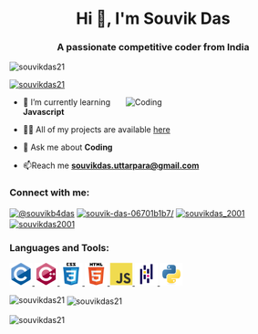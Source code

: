 <h1 align="center">Hi 👋, I'm Souvik Das</h1>
<h3 align="center">A passionate competitive coder from India</h3>

<p align="left"> <img src="https://komarev.com/ghpvc/?username=souvikdas21&label=Profile%20views&color=0e75b6&style=flat" alt="souvikdas21" /> </p>

<p align="left"> <a href="https://github.com/ryo-ma/github-profile-trophy"><img src="https://github-profile-trophy.vercel.app/?username=souvikdas21" alt="souvikdas21" /></a> </p>
<img align="right" alt="Coding" width="300" src="https://cdn.dribbble.com/users/1355613/screenshots/17574953/media/2e3c17623e81c4bda44369eef1604342.jpg?compress=1&resize=1200x900&vertical=top"></p>

- 🌱 I’m currently learning **Javascript**

- 👨‍💻 All of my projects are available [here](here)

- 💬 Ask me about **Coding**

- 📫Reach me **souvikdas.uttarpara@gmail.com**

<h3 align="left">Connect with me:</h3>
<p align="left">
<a href="https://twitter.com/@souvikb4das" target="blank"><img align="center" src="https://raw.githubusercontent.com/rahuldkjain/github-profile-readme-generator/master/src/images/icons/Social/twitter.svg" alt="@souvikb4das" height="30" width="40" /></a>
<a href="https://linkedin.com/in/souvik-das-06701b1b7/" target="blank"><img align="center" src="https://raw.githubusercontent.com/rahuldkjain/github-profile-readme-generator/master/src/images/icons/Social/linked-in-alt.svg" alt="souvik-das-06701b1b7/" height="30" width="40" /></a>
<a href="https://www.codechef.com/users/souvikdas_2001" target="blank"><img align="center" src="https://cdn.jsdelivr.net/npm/simple-icons@3.1.0/icons/codechef.svg" alt="souvikdas_2001" height="30" width="40" /></a>
<a href="https://codeforces.com/profile/souvikdas2001" target="blank"><img align="center" src="https://raw.githubusercontent.com/rahuldkjain/github-profile-readme-generator/master/src/images/icons/Social/codeforces.svg" alt="souvikdas2001" height="30" width="40" /></a>
</p>

<h3 align="left">Languages and Tools:</h3>
<p align="left"> <a href="https://www.cprogramming.com/" target="_blank" rel="noreferrer"> <img src="https://raw.githubusercontent.com/devicons/devicon/master/icons/c/c-original.svg" alt="c" width="40" height="40"/> </a> <a href="https://www.w3schools.com/cpp/" target="_blank" rel="noreferrer"> <img src="https://raw.githubusercontent.com/devicons/devicon/master/icons/cplusplus/cplusplus-original.svg" alt="cplusplus" width="40" height="40"/> </a> <a href="https://www.w3schools.com/css/" target="_blank" rel="noreferrer"> <img src="https://raw.githubusercontent.com/devicons/devicon/master/icons/css3/css3-original-wordmark.svg" alt="css3" width="40" height="40"/> </a> <a href="https://www.w3.org/html/" target="_blank" rel="noreferrer"> <img src="https://raw.githubusercontent.com/devicons/devicon/master/icons/html5/html5-original-wordmark.svg" alt="html5" width="40" height="40"/> </a> <a href="https://developer.mozilla.org/en-US/docs/Web/JavaScript" target="_blank" rel="noreferrer"> <img src="https://raw.githubusercontent.com/devicons/devicon/master/icons/javascript/javascript-original.svg" alt="javascript" width="40" height="40"/> </a> <a href="https://pandas.pydata.org/" target="_blank" rel="noreferrer"> <img src="https://raw.githubusercontent.com/devicons/devicon/2ae2a900d2f041da66e950e4d48052658d850630/icons/pandas/pandas-original.svg" alt="pandas" width="40" height="40"/> </a> <a href="https://www.python.org" target="_blank" rel="noreferrer"> <img src="https://raw.githubusercontent.com/devicons/devicon/master/icons/python/python-original.svg" alt="python" width="40" height="40"/> </a> </p>

<p><img align="left" src="https://github-readme-stats.vercel.app/api/top-langs?username=souvikdas21&show_icons=true&locale=en&layout=compact" alt="souvikdas21" /></p>

<p>&nbsp;<img align="center" src="https://github-readme-stats.vercel.app/api?username=souvikdas21&show_icons=true&locale=en" alt="souvikdas21" /></p>

<p><img align="center" src="https://github-readme-streak-stats.herokuapp.com/?user=souvikdas21&" alt="souvikdas21" /></p>
